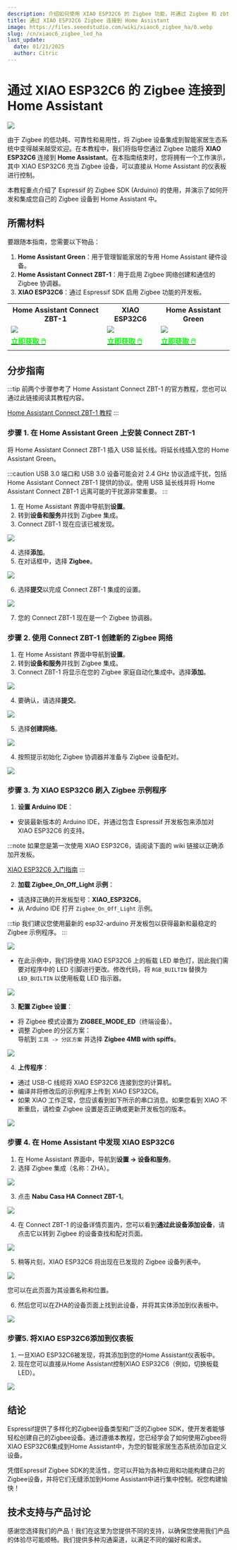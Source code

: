 ```yaml
---
description: 介绍如何使用 XIAO ESP32C6 的 Zigbee 功能，并通过 Zigbee 和 zbt-1 连接到 Home Assistant。
title: 通过 XIAO ESP32C6 Zigbee 连接到 Home Assistant
image: https://files.seeedstudio.com/wiki/xiaoc6_zigbee_ha/0.webp
slug: /cn/xiaoc6_zigbee_led_ha
last_update:
  date: 01/21/2025
  author: Citric
---
```


# 通过 XIAO ESP32C6 的 Zigbee 连接到 Home Assistant

<div style={{textAlign:'center'}}><img src="https://files.seeedstudio.com/wiki/xiaoc6_zigbee_ha/1.png" style={{width:1000, height:'auto'}}/></div>

由于 Zigbee 的低功耗、可靠性和易用性，将 Zigbee 设备集成到智能家居生态系统中变得越来越受欢迎。在本教程中，我们将指导您通过 Zigbee 功能将 **XIAO ESP32C6** 连接到 **Home Assistant**。在本指南结束时，您将拥有一个工作演示，其中 XIAO ESP32C6 充当 Zigbee 设备，可以直接从 Home Assistant 的仪表板进行控制。

本教程重点介绍了 Espressif 的 Zigbee SDK (Arduino) 的使用，并演示了如何开发和集成您自己的 Zigbee 设备到 Home Assistant 中。


## 所需材料

要跟随本指南，您需要以下物品：

1. **Home Assistant Green**：用于管理智能家居的专用 Home Assistant 硬件设备。
2. **Home Assistant Connect ZBT-1**：用于启用 Zigbee 网络创建和通信的 Zigbee 协调器。
3. **XIAO ESP32C6**：通过 Espressif SDK 启用 Zigbee 功能的开发板。

<div class="table-center">
	<table align="center">
		<tr>
			<th>Home Assistant Connect ZBT-1</th>
			<th>XIAO ESP32C6</th>
			<th>Home Assistant Green</th>
		</tr>
		<tr>
			<td><div style={{textAlign:'center'}}><img src="https://files.seeedstudio.com/wiki/xiaoc6_zigbee_ha/ZBT-1.png" style={{width:240, height:'auto'}}/></div></td>
			<td><div style={{textAlign:'center'}}><img src="https://files.seeedstudio.com/wiki/SeeedStudio-XIAO-ESP32C6/img/xiaoc6.jpg" style={{width:240, height:'auto'}}/></div></td>
			<td><div style={{textAlign:'center'}}><img src="https://files.seeedstudio.com/wiki/visionai-v2-ha/ha.png" style={{width:210, height:'auto'}}/></div></td>
		</tr>
		<tr>
			<td><div class="get_one_now_container" style={{textAlign: 'center'}}>
				<a class="get_one_now_item" href="https://www.seeedstudio.com/Home-Assistant-SkyConnect-p-5479.html">
				<strong><span><font color={'FFFFFF'} size={"4"}> 立即获取 🖱️</font></span></strong>
				</a>
			</div></td>
			<td><div class="get_one_now_container" style={{textAlign: 'center'}}>
				<a class="get_one_now_item" href="https://www.seeedstudio.com/Seeed-Studio-XIAO-ESP32C6-p-5884.html">
				<strong><span><font color={'FFFFFF'} size={"4"}> 立即获取 🖱️</font></span></strong>
				</a>
			</div></td>
			<td><div class="get_one_now_container" style={{textAlign: 'center'}}>
				<a class="get_one_now_item" href="https://www.seeedstudio.com/Home-Assistant-Green-p-5792.html">
				<strong><span><font color={'FFFFFF'} size={"4"}> 立即获取 🖱️</font></span></strong>
				</a>
			</div></td>
		</tr>
	</table>
</div>

## 分步指南

:::tip
前两个步骤参考了 Home Assistant Connect ZBT-1 的官方教程，您也可以通过此链接阅读其教程内容。

[Home Assistant Connect ZBT-1 教程](https://connectzbt1.home-assistant.io/new-zigbee/)
:::

### 步骤 1. 在 Home Assistant Green 上安装 Connect ZBT-1

将 Home Assistant Connect ZBT-1 插入 USB 延长线。将延长线插入您的 Home Assistant Green。

:::caution
USB 3.0 端口和 USB 3.0 设备可能会对 2.4 GHz 协议造成干扰，包括 Home Assistant Connect ZBT-1 提供的协议。使用 USB 延长线并将 Home Assistant Connect ZBT-1 远离可能的干扰源非常重要。
:::

1. 在 Home Assistant 界面中导航到**设置**。
2. 转到**设备和服务**并找到 Zigbee 集成。
3. Connect ZBT-1 现在应该已被发现。

<div style={{textAlign:'center'}}><img src="https://files.seeedstudio.com/wiki/xiaoc6_zigbee_ha/2.png" style={{width:1000, height:'auto'}}/></div>

4. 选择**添加**。
5. 在对话框中，选择 **Zigbee**。

<div style={{textAlign:'center'}}><img src="https://files.seeedstudio.com/wiki/xiaoc6_zigbee_ha/3.png" style={{width:600, height:'auto'}}/></div>

6. 选择**提交**以完成 Connect ZBT-1 集成的设置。

<div style={{textAlign:'center'}}><img src="https://files.seeedstudio.com/wiki/xiaoc6_zigbee_ha/4.png" style={{width:600, height:'auto'}}/></div>

7. 您的 Connect ZBT-1 现在是一个 Zigbee 协调器。

### 步骤 2. 使用 Connect ZBT-1 创建新的 Zigbee 网络

1. 在 Home Assistant 界面中导航到**设置**。  
2. 转到**设备和服务**并找到 Zigbee 集成。  
3. Connect ZBT-1 将显示在您的 Zigbee 家庭自动化集成中。选择**添加**。

<div style={{textAlign:'center'}}><img src="https://files.seeedstudio.com/wiki/xiaoc6_zigbee_ha/5.png" style={{width:1000, height:'auto'}}/></div>

4. 要确认，请选择**提交**。

<div style={{textAlign:'center'}}><img src="https://files.seeedstudio.com/wiki/xiaoc6_zigbee_ha/6.png" style={{width:400, height:'auto'}}/></div>

5. 选择**创建网络**。

<div style={{textAlign:'center'}}><img src="https://files.seeedstudio.com/wiki/xiaoc6_zigbee_ha/7.png" style={{width:350, height:'auto'}}/></div>

4. 按照提示初始化 Zigbee 协调器并准备与 Zigbee 设备配对。  

<div style={{textAlign:'center'}}><img src="https://files.seeedstudio.com/wiki/xiaoc6_zigbee_ha/8.png" style={{width:1000, height:'auto'}}/></div>

### 步骤 3. 为 XIAO ESP32C6 刷入 Zigbee 示例程序

1. **设置 Arduino IDE**：

- 安装最新版本的 Arduino IDE，并通过包含 Espressif 开发板包来添加对 XIAO ESP32C6 的支持。

:::note
如果您是第一次使用 XIAO ESP32C6，请阅读下面的 wiki 链接以正确添加开发板。

[XIAO ESP32C6 入门指南](https://wiki.seeedstudio.com/cn/xiao_esp32c6_getting_started/)
:::

2. **加载 Zigbee_On_Off_Light 示例**：

- 请选择正确的开发板型号：**XIAO_ESP32C6**。
- 从 Arduino IDE 打开 `Zigbee_On_Off_Light` 示例。

:::tip
我们建议您使用最新的 esp32-arduino 开发板包以获得最新和最稳定的 Zigbee 示例程序。
:::

<div style={{textAlign:'center'}}><img src="https://files.seeedstudio.com/wiki/xiaoc6_zigbee_ha/9.png" style={{width:800, height:'auto'}}/></div>

- 在此示例中，我们将使用 XIAO ESP32C6 上的板载 LED 单色灯，因此我们需要对程序中的 LED 引脚进行更改。修改代码，将 `RGB_BUILTIN` 替换为 `LED_BUILTIN` 以使用板载 LED 指示器。  

<div style={{textAlign:'center'}}><img src="https://files.seeedstudio.com/wiki/xiaoc6_zigbee_ha/10.png" style={{width:800, height:'auto'}}/></div>

3. **配置 Zigbee 设置**：

- 将 Zigbee 模式设置为 **ZIGBEE_MODE_ED**（终端设备）。  
- 调整 Zigbee 的分区方案：  
    导航到 `工具 -> 分区方案` 并选择 **Zigbee 4MB with spiffs**。  

<div style={{textAlign:'center'}}><img src="https://files.seeedstudio.com/wiki/xiaoc6_zigbee_ha/11.png" style={{width:700, height:'auto'}}/></div>

4. **上传程序**：

- 通过 USB-C 线缆将 XIAO ESP32C6 连接到您的计算机。  
- 编译并将修改后的示例程序上传到 XIAO ESP32C6。
- 如果 XIAO 工作正常，您应该看到如下所示的串口消息。如果您看到 XIAO 不断重启，请检查 Zigbee 设置是否正确或更新开发板包的版本。

<div style={{textAlign:'center'}}><img src="https://files.seeedstudio.com/wiki/xiaoc6_zigbee_ha/12.png" style={{width:700, height:'auto'}}/></div>

### 步骤 4. 在 Home Assistant 中发现 XIAO ESP32C6

1. 在 Home Assistant 界面中，导航到**设置 -> 设备和服务**。  
2. 选择 Zigbee 集成（名称：ZHA）。

<div style={{textAlign:'center'}}><img src="https://files.seeedstudio.com/wiki/xiaoc6_zigbee_ha/13.png" style={{width:800, height:'auto'}}/></div>

3. 点击 **Nabu Casa HA Connect ZBT-1**。

<div style={{textAlign:'center'}}><img src="https://files.seeedstudio.com/wiki/xiaoc6_zigbee_ha/14.png" style={{width:1000, height:'auto'}}/></div>

4. 在 Connect ZBT-1 的设备详情页面内，您可以看到**通过此设备添加设备**，请点击它以转到 Zigbee 的设备查找和配对页面。

<div style={{textAlign:'center'}}><img src="https://files.seeedstudio.com/wiki/xiaoc6_zigbee_ha/15.png" style={{width:1000, height:'auto'}}/></div>

5. 稍等片刻，XIAO ESP32C6 将出现在已发现的 Zigbee 设备列表中。  

<div style={{textAlign:'center'}}><img src="https://files.seeedstudio.com/wiki/xiaoc6_zigbee_ha/16.png" style={{width:1000, height:'auto'}}/></div>

您可以在此页面为其设置名称和位置。

6. 然后您可以在ZHA的设备页面上找到此设备，并将其实体添加到仪表板中。

<div style={{textAlign:'center'}}><img src="https://files.seeedstudio.com/wiki/xiaoc6_zigbee_ha/17.png" style={{width:1000, height:'auto'}}/></div>

### 步骤5. 将XIAO ESP32C6添加到仪表板

1. 一旦XIAO ESP32C6被发现，将其添加到您的Home Assistant仪表板中。  
2. 现在您可以直接从Home Assistant控制XIAO ESP32C6（例如，切换板载LED）。  

<div style={{textAlign:'center'}}><img src="https://files.seeedstudio.com/wiki/xiaoc6_zigbee_ha/18.png" style={{width:1000, height:'auto'}}/></div>

## 结论

Espressif提供了多样化的Zigbee设备类型和广泛的Zigbee SDK，使开发者能够轻松创建自己的Zigbee设备。通过遵循本教程，您已经学会了如何使用Zigbee将XIAO ESP32C6集成到Home Assistant中，为您的智能家居生态系统添加自定义设备。  

凭借Espressif Zigbee SDK的灵活性，您可以开始为各种应用和功能构建自己的Zigbee设备，并将它们无缝添加到Home Assistant中进行集中控制。祝您构建愉快！


## 技术支持与产品讨论

感谢您选择我们的产品！我们在这里为您提供不同的支持，以确保您使用我们产品的体验尽可能顺畅。我们提供多种沟通渠道，以满足不同的偏好和需求。

<div class="button_tech_support_container">
<a href="https://forum.seeedstudio.com/" class="button_forum"></a>
<a href="https://www.seeedstudio.com/contacts" class="button_email"></a>
</div>

<div class="button_tech_support_container">
<a href="https://discord.gg/eWkprNDMU7" class="button_discord"></a>
<a href="https://github.com/Seeed-Studio/wiki-documents/discussions/69" class="button_discussion"></a>
</div>